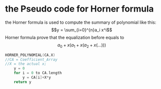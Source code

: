 # the Pseudo code for Horner formula

the Horner formula is used to compute the summary of polynomial like this:
$$y = \sum_{i=0}^{n}a_i x^i$$
Horner formula prove that the equalization before equals to
$$a_0+x(a_1+x(a_2+x(...)))$$

```Cpp
HORNER_POLYNOMIAL(CA,X)
//CA = Coefficient_Array
//X = the actual x;
    y = 0
    for i = 0 to CA.length
        y = CA[i]+X*y
    return y
```
